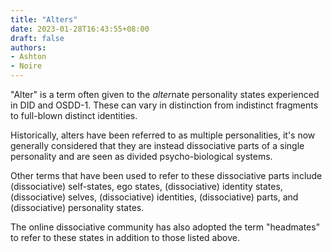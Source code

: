 ```yaml
---
title: "Alters"
date: 2023-01-28T16:43:55+08:00
draft: false
authors:
- Ashton
- Noire
---
```


"Alter" is a term often given to the *alter*nate personality states experienced in DID and OSDD-1. These can vary in distinction from indistinct fragments to full-blown distinct identities. 

Historically, alters have been referred to as multiple personalities, it's now generally considered that they are instead dissociative parts of a single personality and are seen as divided psycho-biological systems.

Other terms that have been used to refer to these dissociative parts include (dissociative) self-states, ego states, (dissociative) identity states, (dissociative) selves, (dissociative) identities, (dissociative) parts, and (dissociative) personality states.

The online dissociative community has also adopted the term "headmates" to refer to these states in addition to those listed above.
